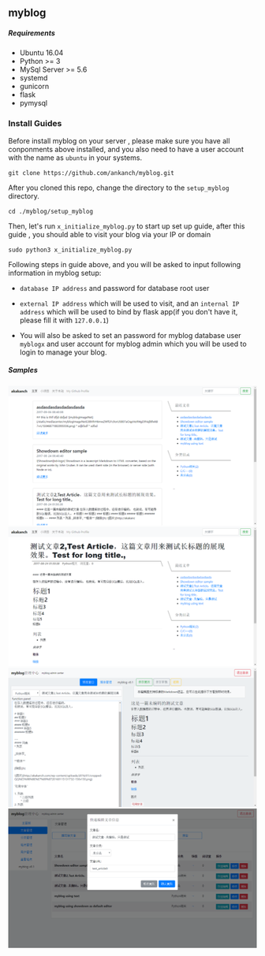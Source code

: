 ## myblog


##### Requirements

* Ubuntu 16.04
* Python >= 3
* MySql Server >= 5.6
* systemd
* gunicorn
* flask
* pymysql

### Install Guides

Before install myblog on your server , please make sure you have all conponments above installed, and you also need to have a user account with the name as `ubuntu` in your systems.

```shell
git clone https://github.com/ankanch/myblog.git
```

After you cloned this repo, change the directory to the `setup_myblog` directory.
```shell
cd ./myblog/setup_myblog
```
Then, let's run `x_initialize_myblog.py` to start up set up guide, after this guide , you should able to visit your blog via your IP or domain
```shell
sudo python3 x_initialize_myblog.py
```
Following steps in guide above, and you will be asked to input following information in myblog setup:
* `database IP address` and password for database root user

* `external IP address` which will be used to visit, and an `internal IP address` which will be used to bind by flask app(if you don't have it, please fill it with `127.0.0.1`)

* You will also be asked to set an password for myblog database user `myblogx` and user account for myblog admin which you will be used to login to manage your blog.

##### Samples
![index](https://github.com/ankanch/myblog/blob/master/sample_images/myblog_index.png)
![articles](https://github.com/ankanch/myblog/blob/master/sample_images/myblog_articles.png)
![editarticle](https://github.com/ankanch/myblog/blob/master/sample_images/myblog_editarticle.png)
![admin](https://github.com/ankanch/myblog/blob/master/sample_images/myblog_admin.png)
